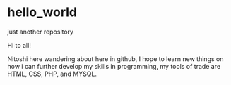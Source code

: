 # hello_world
just another repository

Hi to all!
  
  Nitoshi here wandering about here in github, I hope to learn new things on how i can further develop my skills in programming, my tools of trade are HTML, CSS, PHP, and MYSQL.   
